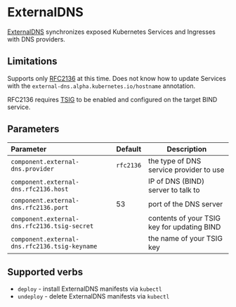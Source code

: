 # ExternalDNS

[ExternalDNS](https://github.com/kubernetes-incubator/external-dns) synchronizes exposed Kubernetes Services and Ingresses with DNS providers.

## Limitations

Supports only [RFC2136](https://github.com/kubernetes-incubator/external-dns/blob/master/docs/tutorials/rfc2136.md) at this time. Does not know how to update Services with the `external-dns.alpha.kubernetes.io/hostname` annotation.

RFC2136 requires [TSIG](https://en.wikipedia.org/wiki/TSIG) to be enabled and configured on the target BIND service.

## Parameters

| Parameter | Default | Description  |
|:----------|---------|-----|
| `component.external-dns.provider` | `rfc2136` | the type of DNS service provider to use |
| `component.external-dns.rfc2136.host` | <empty> | IP of DNS (BIND) server to talk to |
| `component.external-dns.rfc2136.port` | 53 | port of the DNS server |
| `component.external-dns.rfc2136.tsig-secret` | <empty> | contents of your TSIG key for updating BIND |
| `component.external-dns.rfc2136.tsig-keyname` | <empty> | the name of your TSIG key |

## Supported verbs

* `deploy` - install ExternalDNS manifests via `kubectl`
* `undeploy` - delete ExternalDNS manifests via `kubectl`
